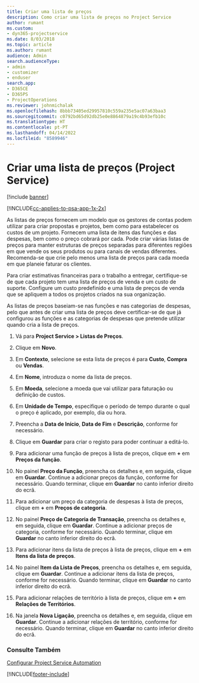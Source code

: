```yaml
---
title: Criar uma lista de preços
description: Como criar uma lista de preços no Project Service
author: rumant
ms.custom:
- dyn365-projectservice
ms.date: 8/03/2018
ms.topic: article
ms.author: rumant
audience: Admin
search.audienceType:
- admin
- customizer
- enduser
search.app:
- D365CE
- D365PS
- ProjectOperations
ms.reviewer: johnmichalak
ms.openlocfilehash: 8bbb73405ed29957810c559a235e5ac07a63baa3
ms.sourcegitcommit: c0792bd65d92db25e0e8864879a19c4b93efb10c
ms.translationtype: HT
ms.contentlocale: pt-PT
ms.lasthandoff: 04/14/2022
ms.locfileid: "8589946"
---
```

# <a name="create-a-price-list-project-service"></a>Criar uma lista de preços (Project Service)

[!include [banner](../includes/psa-now-project-operations.md)]

[!INCLUDE[cc-applies-to-psa-app-1x-2x](../includes/cc-applies-to-psa-app-1x-2x.md)]

As listas de preços fornecem um modelo que os gestores de contas podem utilizar para criar propostas e projetos, bem como para estabelecer os custos de um projeto. Fornecem uma lista de itens das funções e das despesas, bem como o preço cobrará por cada. Pode criar várias listas de preços para manter estruturas de preços separadas para diferentes regiões em que vende os seus produtos ou para canais de vendas diferentes. Recomenda-se que crie pelo menos uma lista de preços para cada moeda em que planeie faturar os clientes.  
  
Para criar estimativas financeiras para o trabalho a entregar, certifique-se de que cada projeto tem uma lista de preços de venda e um custo de suporte. Configure um custo predefinido e uma lista de preços de venda que se apliquem a todos os projetos criados na sua organização.  
  
As listas de preços baseiam-se nas funções e nas categorias de despesas, pelo que antes de criar uma lista de preços deve certificar-se de que já configurou as funções e as categorias de despesas que pretende utilizar quando cria a lista de preços.  
  
1.  Vá para **Project Service > Listas de Preços**.  
  
2.  Clique em **Novo**.  
  
3.  Em **Contexto**, selecione se esta lista de preços é para **Custo**, **Compra** ou **Vendas**.  
  
4.  Em **Nome**, introduza o nome da lista de preços.  
  
5.  Em **Moeda**, selecione a moeda que vai utilizar para faturação ou definição de custos.  
  
6.  Em **Unidade de Tempo**, especifique o período de tempo durante o qual o preço é aplicado, por exemplo, dia ou hora.  
  
7.  Preencha a **Data de Início**, **Data de Fim** e **Descrição**, conforme for necessário.  
  
8.  Clique em **Guardar** para criar o registo para poder continuar a editá-lo.  
  
9. Para adicionar uma função de preços à lista de preços, clique em **+** em **Preços da função**.  
  
10. No painel **Preço da Função**, preencha os detalhes e, em seguida, clique em **Guardar**. Continue a adicionar preços da função, conforme for necessário. Quando terminar, clique em **Guardar** no canto inferior direito do ecrã.  
  
11. Para adicionar um preço da categoria de despesas à lista de preços, clique em **+** em **Preços de categoria**.  
  
12. No painel **Preço de Categoria de Transação**, preencha os detalhes e, em seguida, clique em **Guardar**. Continue a adicionar preços de categoria, conforme for necessário. Quando terminar, clique em **Guardar** no canto inferior direito do ecrã.  
  
13. Para adicionar itens da lista de preços à lista de preços, clique em **+** em **Itens da lista de preços**.  
  
14. No painel **Item da Lista de Preços**, preencha os detalhes e, em seguida, clique em **Guardar**. Continue a adicionar itens da lista de preços, conforme for necessário. Quando terminar, clique em **Guardar** no canto inferior direito do ecrã.  
  
15. Para adicionar relações de território à lista de preços, clique em **+** em **Relações de Territórios**.  
  
16. Na janela **Nova Ligação**, preencha os detalhes e, em seguida, clique em **Guardar**. Continue a adicionar relações de território, conforme for necessário. Quando terminar, clique em **Guardar** no canto inferior direito do ecrã.  
  
### <a name="see-also"></a>Consulte Também  
 [Configurar Project Service Automation](../psa/configure.md)


[!INCLUDE[footer-include](../includes/footer-banner.md)]
